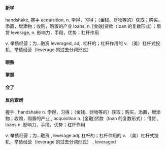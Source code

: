 #### 新学
handshake,    握手
acquisition,    n. 学得，习得；（金钱、财物等的）获取；购买，添置，增添物；收购，购置的产业
loans,    n. [金融]贷款（loan 的复数形式）；借贷
leverage,    n. 影响力，手段，优势；杠杆作用

v. 举债经营；为…融资
leveraged,    adj. 杠杆的；杠杆作用的
v. （美）杠杆式投机，举债经营（leverage 的过去分词形式）

#### 眼熟


#### 掌握


#### 会了



#### 反向查询
握手  ,  handshake
n. 学得，习得；（金钱、财物等的）获取；购买，添置，增添物；收购，购置的产业  ,  acquisition
n. [金融]贷款（loan 的复数形式）；借贷  ,  loans
n. 影响力，手段，优势；杠杆作用

v. 举债经营；为…融资  ,  leverage
adj. 杠杆的；杠杆作用的
v. （美）杠杆式投机，举债经营（leverage 的过去分词形式）  ,  leveraged